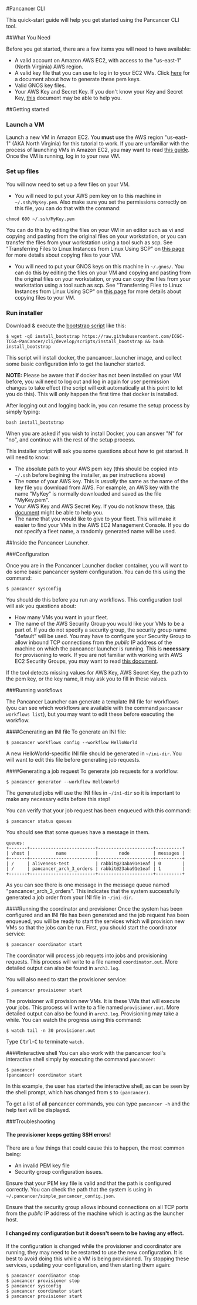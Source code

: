 #Pancancer CLI

This quick-start guide will help you get started using the Pancancer CLI tool.

##What You Need

Before you get started, there are a few items you will need to have available:
 - A valid account on Amazon AWS EC2, with access to the "us-east-1" (North Virginia) AWS region.
 - A valid key file that you can use to log in to your EC2 VMs. Click [here](http://docs.aws.amazon.com/AWSEC2/latest/UserGuide/ec2-key-pairs.html) for a document about how to generate these pem keys.
 - Valid GNOS key files.
 - Your AWS Key and Secret Key. If you don't know your Key and Secret Key, [this](http://docs.aws.amazon.com/AWSSimpleQueueService/latest/SQSGettingStartedGuide/AWSCredentials.html) document may be able to help you.


##Getting started

### Launch a VM
Launch a new VM in Amazon EC2. You **must** use the AWS region "us-east-1" (AKA North Virginia) for this tutorial to work. If you are unfamiliar with the process of launching VMs in Amazon EC2, you may want to read [this guide](http://docs.aws.amazon.com/AWSEC2/latest/UserGuide/LaunchingAndUsingInstances.html).
Once the VM is running, log in to your new VM.
### Set up files
You will now need to set up a few files on your VM.

  - You will need to put your AWS pem key on to this machine in `~/.ssh/MyKey.pem`. Also make sure you set the permissions correctly on this file, you can do that with the command:
```
chmod 600 ~/.ssh/MyKey.pem
```
   You can do this by editing the files on your VM in an editor such as vi and copying and pasting from the original files on your workstation, or you can transfer the files from your workstation using a tool such as scp. See "Transferring Files to Linux Instances from Linux Using SCP" on [this page](http://docs.aws.amazon.com/AWSEC2/latest/UserGuide/AccessingInstancesLinux.html) for more details about copying files to your VM.
  - You will need to put your GNOS keys on this machine in `~/.gnos/`. You can do this by editing the files on your VM and copying and pasting from the original files on your workstation, or you can copy the files from your workstation using a tool such as scp. See "Transferring Files to Linux Instances from Linux Using SCP" on [this page](http://docs.aws.amazon.com/AWSEC2/latest/UserGuide/AccessingInstancesLinux.html) for more details about copying files to your VM.

### Run installer
Download & execute the [bootstrap script](scripts/install_bootstrap) like this:
```
$ wget -qO install_bootstrap https://raw.githubusercontent.com/ICGC-TCGA-PanCancer/cli/develop/scripts/install_bootstrap && bash install_bootstrap
```
This script will install docker, the pancancer_launcher image, and collect some basic configuration info to get the launcher started.

**NOTE:**
Please be aware that if docker has not been installed on your VM before, you *will* need to log out and log in again for user permission changes to take effect (the script will exit automatically at this point to let you do this). This will *only* happen the first time that docker is installed.

After logging out and logging back in, you can resume the setup process by simply typing:

```
bash install_bootstrap
```

When you are asked if you wish to install Docker, you can answer "N" for "no", and continue with the rest of the setup process.

This installer script will ask you some questions about how to get started. It will need to know:
 - The absolute path to your AWS pem key (this should be copied into `~/.ssh` before begining the installer, as per instructions above)
 - The *name* of your AWS key. This is *usually* the same as the name of the key file you download from AWS. For example, an AWS key with the name "MyKey" is normally downloaded and saved as the file "MyKey.pem".
 - Your AWS Key and AWS Secret Key. If you do not know these, [this document](http://docs.aws.amazon.com/AWSSimpleQueueService/latest/SQSGettingStartedGuide/AWSCredentials.html) might be able to help you.
 - The name that you would like to give to your fleet. This will make it easier to find your VMs in the AWS EC2 Management Console. If you do not specify a fleet name, a randomly generated name will be used.

##Inside the Pancancer Launcher.

###Configuration

Once you are in the Pancancer Launcher docker container, you will want to do some basic pancancer system configuration. You can do this using the command:
```
$ pancancer sysconfig
```
You should do this before you run any workflows. This configuration tool will ask you questions about:
 - How many VMs you want in your fleet.
 - The name of the AWS Security Group you would like your VMs to be a part of. If you do not specify a security group, the security group name "default" will be used. You may have to configure your Security Group to allow inbound TCP connections from the *public* IP address of the machine on which the pancancer launcher is running. This is **necessary** for provisoning to work. If you are not familiar with working with AWS EC2 Security Groups, you may want to read [this document](http://docs.aws.amazon.com/AWSEC2/latest/UserGuide/using-network-security.html).

If the tool detects missing values for AWS Key, AWS Secret Key, the path to the pem key, or the key name, it may ask you to fill in these values.

###Running workflows

The Pancancer Launcher can generate a template INI file for workflows (you can see which workflows are available with the command `pancancer workflows list`), but you may want to edit these before executing the workflow.

####Generating an INI file
To generate an INI file:
```
$ pancancer workflows config --workflow HelloWorld
```

A new HelloWorld-specific INI file should be generated in `~/ini-dir`. You will want to edit this file before generating job requests.

####Generating a job request
To generate job requests for a workflow:
```
$ pancancer generator --workflow HelloWorld
```
The generated jobs will use the INI files in `~/ini-dir` so it is important to make any necessary edits before this step!

You can verify that your job request has been enqueued with this command:
```
$ pancancer status queues
```
You should see that some queues have a message in them.

```
queues: 
+-------+-------------------------+---------------------+----------+
| vhost |          name           |        node         | messages |
+-------+-------------------------+---------------------+----------+
| /     | aliveness-test          | rabbit@23aba91e1eaf | 0        |
| /     | pancancer_arch_3_orders | rabbit@23aba91e1eaf | 1        |
+-------+-------------------------+---------------------+----------+
```

As you can see there is one message in the message queue named "pancancer_arch_3_orders". This indicates that the system successfully generated a job order from your INI file in `~/ini-dir`.

####Running the coordinator and provisioner
Once the system has been configured and an INI file has been generated and the job request has been enqueued, you will be ready to start the services which will provision new VMs so that the jobs can be run. First, you should start the coordinator service:

```
$ pancancer coordinator start
```
The coordinator will process job requets into jobs and provisioning requests. This process will write to a file named `coordinator.out`. More detailed output can also be found in `arch3.log`.

You will also need to start the provisioner service:
```
$ pancancer provisioner start
```
The provisioner will provision new VMs. It is these VMs that will execute your jobs. This process will write to a file named `provisioner.out`. More detailed output can also be found in `arch3.log`. Provisioning may take a while. You can watch the progress using this command:
```
$ watch tail -n 30 provisioner.out
```
Type <kbd>Ctrl</kbd>-<kbd>C</kbd> to terminate `watch`.

####Interactive shell
You can also work with the pancancer tool's interactive shell simply by executing the command `pancancer`:
```
$ pancancer
(pancancer) coordinator start
```
In this example, the user has started the interactive shell, as can be seen by the shell prompt, which has changed from `$` to `(pancancer)`.

To get a list of all pancancer commands, you can type `pancancer -h` and the help text will be displayed.

###Troubleshooting

#### The provisioner keeps getting SSH errors!

There are a few things that could cause this to happen, the most common being:
 - An invalid PEM key file
 - Security group configuration issues.

Ensure that your PEM key file is valid and that the path is configured correctly. You can check the path that the system is using in `~/.pancancer/simple_pancancer_config.json`.

Ensure that the security group allows inbound connections on all TCP ports from the *public* IP address of the machine which is acting as the launcher host.

#### I changed my configuration but it doesn't seem to be having any effect.

If the configuration is changed while the provisioner and coordinator are running, they may need to be restarted to use the new configuration. It is best to avoid doing this while a VM is being provisioned. Try stopping these services, updating your configuration, and then starting them again:
```
$ pancancer coordinator stop
$ pancancer provisioner stop
$ pancancer sysconfig
$ pancancer coordinator start
$ pancancer provisioner start
```
